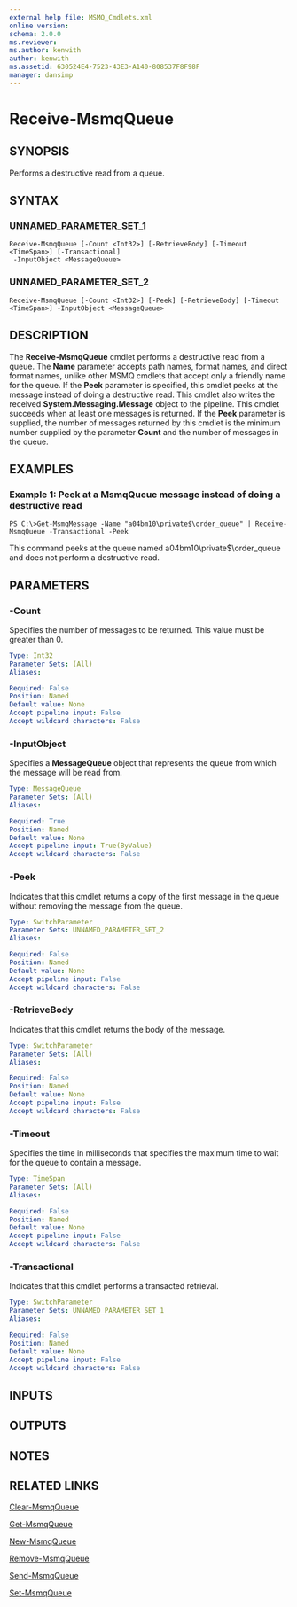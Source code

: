 ```yaml
---
external help file: MSMQ_Cmdlets.xml
online version: 
schema: 2.0.0
ms.reviewer:
ms.author: kenwith
author: kenwith
ms.assetid: 630524E4-7523-43E3-A140-808537F8F98F
manager: dansimp
---
```


# Receive-MsmqQueue

## SYNOPSIS
Performs a destructive read from a queue.

## SYNTAX

### UNNAMED_PARAMETER_SET_1
```
Receive-MsmqQueue [-Count <Int32>] [-RetrieveBody] [-Timeout <TimeSpan>] [-Transactional]
 -InputObject <MessageQueue>
```

### UNNAMED_PARAMETER_SET_2
```
Receive-MsmqQueue [-Count <Int32>] [-Peek] [-RetrieveBody] [-Timeout <TimeSpan>] -InputObject <MessageQueue>
```

## DESCRIPTION
The **Receive-MsmqQueue** cmdlet performs a destructive read from a queue.
The **Name** parameter accepts path names, format names, and direct format names, unlike other MSMQ cmdlets that accept only a friendly name for the queue.
If the **Peek** parameter is specified, this cmdlet peeks at the message instead of doing a destructive read.
This cmdlet also writes the received **System.Messaging.Message** object to the pipeline.
This cmdlet succeeds when at least one messages is returned.
If the **Peek** parameter is supplied, the number of messages returned by this cmdlet is the minimum number supplied by the parameter **Count** and the number of messages in the queue.

## EXAMPLES

### Example 1: Peek at a MsmqQueue message instead of doing a destructive read
```
PS C:\>Get-MsmqMessage -Name "a04bm10\private$\order_queue" | Receive-MsmqQueue -Transactional -Peek
```

This command peeks at the queue named a04bm10\private$\order_queue and does not perform a destructive read.

## PARAMETERS

### -Count
Specifies the number of messages to be returned.
This value must be greater than 0.

```yaml
Type: Int32
Parameter Sets: (All)
Aliases: 

Required: False
Position: Named
Default value: None
Accept pipeline input: False
Accept wildcard characters: False
```

### -InputObject
Specifies a **MessageQueue** object that represents the queue from which the message will be read from.

```yaml
Type: MessageQueue
Parameter Sets: (All)
Aliases: 

Required: True
Position: Named
Default value: None
Accept pipeline input: True(ByValue)
Accept wildcard characters: False
```

### -Peek
Indicates that this cmdlet returns a copy of the first message in the queue without removing the message from the queue.

```yaml
Type: SwitchParameter
Parameter Sets: UNNAMED_PARAMETER_SET_2
Aliases: 

Required: False
Position: Named
Default value: None
Accept pipeline input: False
Accept wildcard characters: False
```

### -RetrieveBody
Indicates that this cmdlet returns the body of the message.

```yaml
Type: SwitchParameter
Parameter Sets: (All)
Aliases: 

Required: False
Position: Named
Default value: None
Accept pipeline input: False
Accept wildcard characters: False
```

### -Timeout
Specifies the time in milliseconds that specifies the maximum time to wait for the queue to contain a message.

```yaml
Type: TimeSpan
Parameter Sets: (All)
Aliases: 

Required: False
Position: Named
Default value: None
Accept pipeline input: False
Accept wildcard characters: False
```

### -Transactional
Indicates that this cmdlet performs a transacted retrieval.

```yaml
Type: SwitchParameter
Parameter Sets: UNNAMED_PARAMETER_SET_1
Aliases: 

Required: False
Position: Named
Default value: None
Accept pipeline input: False
Accept wildcard characters: False
```

## INPUTS

## OUTPUTS

## NOTES

## RELATED LINKS

[Clear-MsmqQueue](./Clear-MsmqQueue.md)

[Get-MsmqQueue](./Get-MsmqQueue.md)

[New-MsmqQueue](./New-MsmqQueue.md)

[Remove-MsmqQueue](./Remove-MsmqQueue.md)

[Send-MsmqQueue](./Send-MsmqQueue.md)

[Set-MsmqQueue](./Set-MsmqQueue.md)

